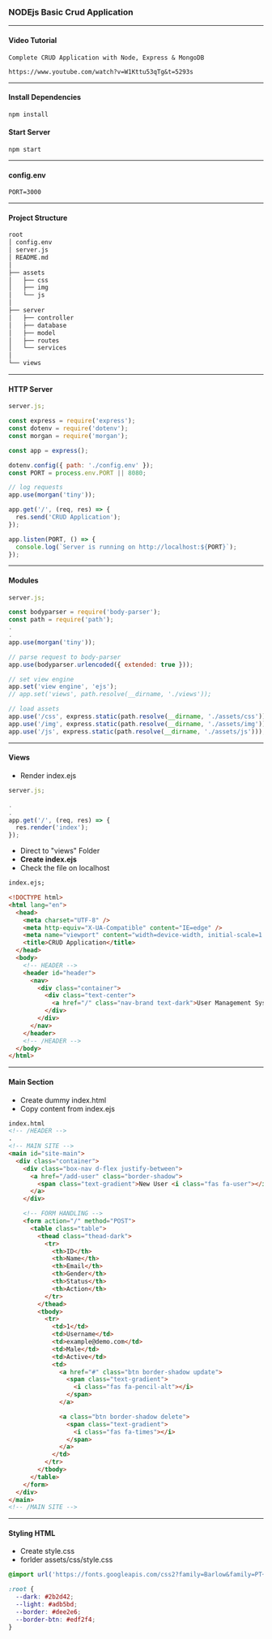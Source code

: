 ### NODEjs Basic Crud Application

---

#### Video Tutorial

```properties
Complete CRUD Application with Node, Express & MongoDB

https://www.youtube.com/watch?v=W1Kttu53qTg&t=5293s
```

---

#### Install Dependencies

```properties
npm install
```

#### Start Server

```properties
npm start
```

---

#### config.env

```properties
PORT=3000
```

---

#### Project Structure

```sh
root
│ config.env
│ server.js
│ README.md
│
├── assets
│   ├── css
│   ├── img
│   └── js
│
├── server
│   ├── controller
│   ├── database
│   ├── model
│   ├── routes
│   └── services
│
└── views
```

---

#### HTTP Server

```js
server.js;

const express = require('express');
const dotenv = require('dotenv');
const morgan = require('morgan');

const app = express();

dotenv.config({ path: './config.env' });
const PORT = process.env.PORT || 8080;

// log requests
app.use(morgan('tiny'));

app.get('/', (req, res) => {
  res.send('CRUD Application');
});

app.listen(PORT, () => {
  console.log(`Server is running on http://localhost:${PORT}`);
});
```

---

#### Modules

```js
server.js;

const bodyparser = require('body-parser');
const path = require('path');
.
.
app.use(morgan('tiny'));

// parse request to body-parser
app.use(bodyparser.urlencoded({ extended: true }));

// set view engine
app.set('view engine', 'ejs');
// app.set('views', path.resolve(__dirname, './views'));

// load assets
app.use('/css', express.static(path.resolve(__dirname, './assets/css')));
app.use('/img', express.static(path.resolve(__dirname, './assets/img')));
app.use('/js', express.static(path.resolve(__dirname, './assets/js')));
```

---

#### Views

- Render index.ejs

```js
server.js;

.
.
app.get('/', (req, res) => {
  res.render('index');
});
```

- Direct to "views" Folder
- **Create index.ejs**
- Check the file on localhost

```html
index.ejs;

<!DOCTYPE html>
<html lang="en">
  <head>
    <meta charset="UTF-8" />
    <meta http-equiv="X-UA-Compatible" content="IE=edge" />
    <meta name="viewport" content="width=device-width, initial-scale=1.0" />
    <title>CRUD Application</title>
  </head>
  <body>
    <!-- HEADER -->
    <header id="header">
      <nav>
        <div class="container">
          <div class="text-center">
            <a href="/" class="nav-brand text-dark">User Management System</a>
          </div>
        </div>
      </nav>
    </header>
    <!-- /HEADER -->
  </body>
</html>
```

---

#### Main Section

- Create dummy index.html
- Copy content from index.ejs

```html
index.html
<!-- /HEADER -->
.
<!-- MAIN SITE -->
<main id="site-main">
  <div class="container">
    <div class="box-nav d-flex justify-between">
      <a href="/add-user" class="border-shadow">
        <span class="text-gradient">New User <i class="fas fa-user"></i></span>
      </a>
    </div>

    <!-- FORM HANDLING -->
    <form action="/" method="POST">
      <table class="table">
        <thead class="thead-dark">
          <tr>
            <th>ID</th>
            <th>Name</th>
            <th>Email</th>
            <th>Gender</th>
            <th>Status</th>
            <th>Action</th>
          </tr>
        </thead>
        <tbody>
          <tr>
            <td>1</td>
            <td>Username</td>
            <td>example@demo.com</td>
            <td>Male</td>
            <td>Active</td>
            <td>
              <a href="#" class="btn border-shadow update">
                <span class="text-gradient">
                  <i class="fas fa-pencil-alt"></i>
                </span>
              </a>

              <a class="btn border-shadow delete">
                <span class="text-gradient">
                  <i class="fas fa-times"></i>
                </span>
              </a>
            </td>
          </tr>
        </tbody>
      </table>
    </form>
  </div>
</main>
<!-- /MAIN SITE -->
```

---

#### Styling HTML

- Create style.css
- forlder assets/css/style.css

```css
@import url('https://fonts.googleapis.com/css2?family=Barlow&family=PT+Sans&display=swap');

:root {
  --dark: #2b2d42;
  --light: #adb5bd;
  --border: #dee2e6;
  --border-btn: #edf2f4;
}
```
